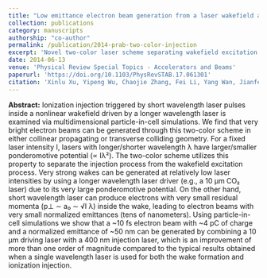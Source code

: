 ```yaml
---
title: "Low emittance electron beam generation from a laser wakefield accelerator using two laser pulses with different wavelengths"
collection: publications
category: manuscripts
authorship: "co-author"
permalink: /publication/2014-prab-two-color-injection
excerpt: 'Novel two-color laser scheme separating wakefield excitation from injection process enables generation of ultralow emittance electron beams with more than one order of magnitude improvement.'
date: 2014-06-13
venue: 'Physical Review Special Topics - Accelerators and Beams'
paperurl: 'https://doi.org/10.1103/PhysRevSTAB.17.061301'
citation: 'Xinlu Xu, Yipeng Wu, Chaojie Zhang, Fei Li, Yang Wan, Jianfei Hua, Chi-Hao Pai, Wei Lu, Peicheng Yu, Chan Joshi, Warren B. Mori, "Low emittance electron beam generation from a laser wakefield accelerator using two laser pulses with different wavelengths," <i>Phys. Rev. ST Accel. Beams</i> 17, 061301 (2014).'
---
```


**Abstract:** Ionization injection triggered by short wavelength laser pulses inside a nonlinear wakefield driven by a longer wavelength laser is examined via multidimensional particle-in-cell simulations. We find that very bright electron beams can be generated through this two-color scheme in either collinear propagating or transverse colliding geometry. For a fixed laser intensity I, lasers with longer/shorter wavelength λ have larger/smaller ponderomotive potential (∝ Iλ²). The two-color scheme utilizes this property to separate the injection process from the wakefield excitation process. Very strong wakes can be generated at relatively low laser intensities by using a longer wavelength laser driver (e.g., a 10 μm CO₂ laser) due to its very large ponderomotive potential. On the other hand, short wavelength laser can produce electrons with very small residual momenta (p⊥ ∼ a₀ ∼ √I λ) inside the wake, leading to electron beams with very small normalized emittances (tens of nanometers). Using particle-in-cell simulations we show that a ~10 fs electron beam with ~4 pC of charge and a normalized emittance of ~50 nm can be generated by combining a 10 μm driving laser with a 400 nm injection laser, which is an improvement of more than one order of magnitude compared to the typical results obtained when a single wavelength laser is used for both the wake formation and ionization injection.
